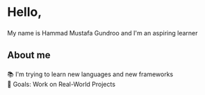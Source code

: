 <h1 align="left">Hello,</h1>

###

<p align="left">My name is Hammad Mustafa Gundroo and I'm an aspiring learner</p>

###

<h2 align="left">About me</h2>

###

<p align="left">📚 I'm trying to learn new languages and new frameworks<br>🎯 Goals: Work on Real-World Projects</p>

###

<h2 align="left"></h2>

###

<div align="left">
</div>

###
